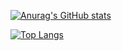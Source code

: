 

[![Anurag's GitHub stats](https://github-readme-stats.vercel.app/api?username=MillPRE)](https://github.com/MillPRE/github-readme-stats)

[![Top Langs](https://github-readme-stats.vercel.app/api/top-langs/?username=MillPRE)](https://github.com/MillPRE/github-readme-stats)

<!--
**MillPRE/MillPRE** is a ✨ _special_ ✨ repository because its `README.md` (this file) appears on your GitHub profile.

Here are some ideas to get you started:

- 🔭 I’m currently working on ...
- 🌱 I’m currently learning ...
- 👯 I’m looking to collaborate on ...
- 🤔 I’m looking for help with ...
- 💬 Ask me about ...
- 📫 How to reach me: ...
- 😄 Pronouns: ...
- ⚡ Fun fact: ...
-->
